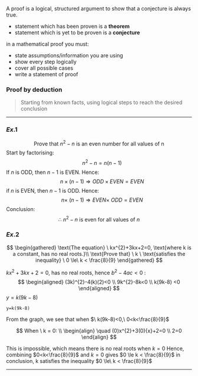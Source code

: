 A proof is a logical, structured argument to show that a conjecture is always true.
* statement which has been proven is a **theorem**
* statement which is yet to be proven is a **conjecture**

in a mathematical proof you must:
- state assumptions/information you are using
- show every step logically
- cover all possible cases
- write a statement of proof

### Proof by deduction

>Starting from known facts, using logical steps to reach the desired conclusion

---
### $Ex.1$
$$\text{Prove that} \ n^{2}-n \ \text{is an even number for all values of n}$$
Start by factorising:
$$\quad n^{2}-n=n(n-1)$$
If $n$ is ODD, then $n-1$ is EVEN. Hence:
$$\quad n\times(n-1) \Rightarrow ODD\times EVEN = EVEN $$
if $n$ is EVEN, then $n-1$ is ODD. Hence:
$$\quad n \times\ (n-1) \Rightarrow EVEN \times\ ODD = EVEN$$
Conclusion:
$$\therefore \ n^{2}-n \ \text{is even for all values of} \ n$$
### $Ex.2$
$$
\begin{gathered}
\text{The equation} \ kx^{2}+3kx+2=0, \text{where k is a constant, has no real roots.}\\ \text{Prove that} \ k \ \text{satisfies the inequality} \ 0 \le\ k < \frac{8}{9}
\end{gathered}
$$

$kx^{2}+3kx+2=0$, has no real roots, hence $b^{2}-4ac<0$ :
$$
\begin{aligned}
(3k)^{2}-4(k)(2)<0 \\
9k^{2}-8k<0 \\
k(9k-8) <0
\end{aligned}
$$
$y=k(9k-8)$
```desmos-graph
y=k(9k-8)
```
From the graph, we see that when $\ k(9k-8)<0,\ 0<k<\frac{8}{9}$

$$ When \ k = 0: \\
\begin{align} \quad
(0)x^{2}+3(0){x}+2=0 \\
2=0
\end{align}
$$

This is impossible, which means there is no real roots when $k=0$
Hence, combining $0<k<\frac{8}{9}$ and $k=0$ gives $0 \le k < \frac{8}{9}$
in conclusion, k satisfies the inequality $0 \le\ k < \frac{8}{9}$

---
